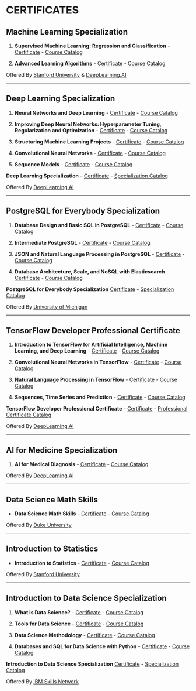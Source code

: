 # CERTIFICATES

## Machine Learning Specialization
1. **Supervised Machine Learning: Regression and Classification** - <a href="https://www.coursera.org/account/accomplishments/certificate/UXGQ7AZQE4E7">Certificate</a> - <a href="https://www.coursera.org/learn/machine-learning">Course Catalog</a>

2. **Advanced Learning Algorithms** - <a href="https://www.coursera.org/account/accomplishments/certificate/A4MYCHMQXTVX">Certificate</a> - <a href="https://www.coursera.org/learn/advanced-learning-algorithms">Course Catalog</a>

Offered By <a href="https://www.coursera.org/stanford">Stanford University</a> & <a href="https://www.coursera.org/deeplearning-ai">DeepLearning.AI</a>

---
## Deep Learning Specialization
1. **Neural Networks and Deep Learning** - <a href="https://www.coursera.org/account/accomplishments/certificate/3BTASUCCTGR2">Certificate</a> - <a href="https://www.coursera.org/learn/neural-networks-deep-learning">Course Catalog</a>

2. **Improving Deep Neural Networks: Hyperparameter Tuning, Regularization and Optimization** - <a href="https://www.coursera.org/account/accomplishments/certificate/UZPMJHML2KLD">Certificate</a> - <a href="https://www.coursera.org/learn/deep-neural-network">Course Catalog</a>

3. **Structuring Machine Learning Projects** - <a href="https://www.coursera.org/account/accomplishments/certificate/K9SSSNHTX2TJ">Certificate</a> - <a href="https://www.coursera.org/learn/machine-learning-projects">Course Catalog</a>

4. **Convolutional Neural Networks** - <a href="https://www.coursera.org/account/accomplishments/certificate/VQRUGUH6ZNE2">Certificate</a> - <a href="https://www.coursera.org/learn/convolutional-neural-networks">Course Catalog</a>

5. **Sequence Models** - <a href="https://www.coursera.org/account/accomplishments/certificate/SHBDTSD4CZA8">Certificate</a> - <a href="https://www.coursera.org/learn/nlp-sequence-models">Course Catalog</a>

**Deep Learning Specialization** - <a href="https://www.coursera.org/account/accomplishments/specialization/certificate/RYYLZ9U4MU5T">Certificate</a> - <a href="https://www.coursera.org/specializations/deep-learning">Specialization Catalog</a>

Offered By <a href="https://www.coursera.org/deeplearning-ai">DeepLearning.AI</a>

---
## PostgreSQL for Everybody Specialization
1. **Database Design and Basic SQL in PostgreSQL** - <a href="https://www.coursera.org/account/accomplishments/certificate/Q5DF2EXHUNAN">Certificate</a> - <a href="https://www.coursera.org/learn/database-design-postgresql">Course Catalog</a>

2. **Intermediate PostgreSQL** - <a href="https://www.coursera.org/account/accomplishments/certificate/4TVKY84EKS49">Certificate</a> - <a href="https://www.coursera.org/learn/intermediate-postgresql">Course Catalog</a>

3. **JSON and Natural Language Processing in PostgreSQL** - <a href="https://www.coursera.org/account/accomplishments/certificate/VT9ZM5XZV9LW">Certificate</a> - <a href="https://www.coursera.org/learn/json-natural-language-processing-postgresql">Course Catalog</a>

4. **Database Architecture, Scale, and NoSQL with Elasticsearch** - <a href="https://www.coursera.org/account/accomplishments/certificate/UZACE2DQHXBZ">Certificate</a> - <a href="https://www.coursera.org/learn/database-architecture-scale-nosql-elasticsearch-postgresql">Course Catalog</a>

**PostgreSQL for Everybody Specialization** <a href="https://www.coursera.org/account/accomplishments/specialization/certificate/VS7KZ4LZVY8U"> Certificate</a> - <a href="https://www.coursera.org/specializations/postgresql-for-everybody">Specialization Catalog</a>

Offered By <a href="https://www.coursera.org/umich">University of Michigan</a>

---
## TensorFlow Developer Professional Certificate
1. **Introduction to TensorFlow for Artificial Intelligence, Machine Learning, and Deep Learning** - <a href="https://www.coursera.org/account/accomplishments/certificate/YWG644WZD9US">Certificate</a> - <a href="https://www.coursera.org/learn/introduction-tensorflow">Course Catalog</a>

2. **Convolutional Neural Networks in TensorFlow** - <a href="https://www.coursera.org/account/accomplishments/certificate/PXDEEXHLBZ6E">Certificate</a> - <a href="https://www.coursera.org/learn/convolutional-neural-networks-tensorflow">Course Catalog</a>

3. **Natural Language Processing in TensorFlow** - <a href="https://www.coursera.org/account/accomplishments/certificate/Y9V3D3E9L2TN">Certificate</a> - <a href="https://www.coursera.org/learn/natural-language-processing-tensorflow">Course Catalog</a>

4. **Sequences, Time Series and Prediction** - <a href="https://www.coursera.org/account/accomplishments/certificate/DGDDS9NDKNZA">Certificate</a> - <a href="https://www.coursera.org/learn/tensorflow-sequences-time-series-and-prediction">Course Catalog</a>

**TensorFlow Developer Professional Certificate** - <a href="https://www.coursera.org/account/accomplishments/specialization/certificate/RDN8YWRHCDNJ">Certificate</a> - <a href="https://www.coursera.org/professional-certificates/tensorflow-in-practice">Professional Certificate Catalog</a>

Offered By <a href="https://www.coursera.org/deeplearning-ai">DeepLearning.AI</a>

---
## AI for Medicine Specialization
1. **AI for Medical Diagnosis** - <a href="https://www.coursera.org/account/accomplishments/certificate/HZ37DDCNWLRZ">Certificate</a> - <a href="https://www.coursera.org/learn/ai-for-medical-diagnosis">Course Catalog</a>

Offered By <a href="https://www.coursera.org/deeplearning-ai">DeepLearning.AI</a>

---
## Data Science Math Skills
-  **Data Science Math Skills** - <a href="https://www.coursera.org/account/accomplishments/certificate/9FYQW6RUJA6M">Certificate</a> - <a href="https://www.coursera.org/learn/datasciencemathskills">Course Catalog</a>

Offered By <a href="https://www.coursera.org/duke">Duke University</a>

---
## Introduction to Statistics
-  **Introduction to Statistics** - <a href="https://www.coursera.org/account/accomplishments/certificate/NUX2LM3QZBU9">Certificate</a> - <a href="https://www.coursera.org/learn/stanford-statistics">Course Catalog</a>

Offered By <a href="https://www.coursera.org/stanford">Stanford University</a>

---
## Introduction to Data Science Specialization
1. **What is Data Science?** - <a href="https://www.coursera.org/account/accomplishments/certificate/BKUJHKU9LFXF">Certificate</a> - <a href="https://www.coursera.org/learn/what-is-datascience">Course Catalog</a>

2. **Tools for Data Science** - <a href="https://www.coursera.org/account/accomplishments/certificate/9RZFN9SKFGZH">Certificate</a> - <a href="https://www.coursera.org/learn/open-source-tools-for-data-science">Course Catalog</a>

3. **Data Science Methodology** - <a href="https://www.coursera.org/account/accomplishments/certificate/MPCFZRV22AN6">Certificate</a> - <a href="https://www.coursera.org/learn/data-science-methodology">Course Catalog</a>

4. **Databases and SQL for Data Science with Python** - <a href="https://www.coursera.org/account/accomplishments/certificate/SFEZ2AAN4PQA">Certificate</a> - <a href="https://www.coursera.org/learn/sql-data-science">Course Catalog</a>

**Introduction to Data Science Specialization** <a href="https://www.coursera.org/account/accomplishments/specialization/certificate/FHMHR7XXSTEB"> Certificate</a> - <a href="https://www.coursera.org/specializations/introduction-data-science">Specialization Catalog</a>

Offered By <a href="https://www.coursera.org/ibm-skills-network">IBM Skills Network</a>
